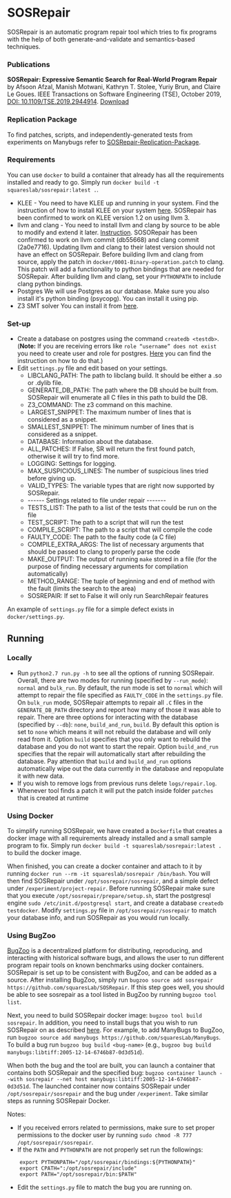 # SOSRepair #

SOSRepair is an automatic program repair tool which tries to fix programs with the help of both generate-and-validate
and semantics-based techniques.

### Publications ###

**SOSRepair: Expressive Semantic Search for Real-World Program Repair** by Afsoon Afzal, Manish Motwani, Kathryn T. Stolee, Yuriy Brun, and Claire Le Goues. IEEE Transactions on Software Engineering (TSE), October 2019, [DOI: 10.1109/TSE.2019.2944914](http://dx.doi.org/10.1109/TSE.2019.2944914). [Download](SOSRepair-TSE.pdf)

### Replication Package ###

To find patches, scripts, and independently-generated tests from experiments on Manybugs refer to [SOSRepair-Replication-Package](https://github.com/squaresLab/SOSRepair-Replication-Package).

### Requirements ###

You can use `docker` to build a container that already has all the
requirements installed and ready to go. Simply run
`docker build -t squareslab/sosrepair:latest .`.

* KLEE - You need to have KLEE up and running in your system. Find the
instruction of how to install KLEE on your system [here](http://klee.github.io/build-llvm34/).
SOSRepair has been confirmed to work on KLEE version 1.2 on using llvm 3.
* llvm and clang - You need to install llvm and clang by source to be
able to modify and extend it later. [Instruction](http://llvm.org/docs/GettingStarted.html).
SOSORepair has been confirmed to work on llvm commit \(db55668\) and clang commit \(2a0e7716\).
Updating llvm and clang to their latest version should not have an effect on SOSRepair.
Before building llvm and clang from source, apply the patch in `docker/0001-Binary-operation.patch`
to clang. This patch will add a functionality to python bindings that
are needed for SOSRepair. After building llvm and clang, set your `PYTHONPATH`
to include clang python bindings.
* Postgres
We will use Postgres as our database. Make sure you also install it's python binding (psycopg). You can
 install it using pip.
* Z3 SMT solver
You can install it from [here](https://github.com/Z3Prover/z3).

### Set-up ###

* Create a database on postgres using the command `createdb <testdb>`. 
(**Note:** If you are receiving errors like `role “username” does not exist`
you need to create user and role for postgres. [Here](https://stackoverflow.com/questions/11919391/postgresql-error-fatal-role-username-does-not-exist)
you can find the instruction on how to do that.)
* Edit `settings.py` file and edit based on your settings.
    * LIBCLANG_PATH: The path to libclang build. It should be either a .so or .dylib file.
    * GENERATE_DB_PATH: The path where the DB should be built from. SOSRepair will enumerate all C files in this path to build the DB.
    * Z3_COMMAND: The z3 command on this machine.
    * LARGEST_SNIPPET: The maximum number of lines that is considered as a snippet.
    * SMALLEST_SNIPPET: The minimum number of lines that is considered as a snippet.
    * DATABASE: Information about the database.
    * ALL_PATCHES: If False, SR will return the first found patch, otherwise it will try to find more.
    * LOGGING: Settings for logging.
    * MAX_SUSPICIOUS_LINES: The number of suspicious lines tried before giving up.
    * VALID_TYPES: The variable types that are right now supported by SOSRepair.
    * ------ Settings related to file under repair -------
    * TESTS_LIST: The path to a list of the tests that could be run on the file
    * TEST_SCRIPT: The path to a script that will run the test
    * COMPILE_SCRIPT: The path to a script that will compile the code
    * FAULTY_CODE: The path to the faulty code (a C file)
    * COMPILE_EXTRA_ARGS: The list of necessary arguments that should be passed to clang to properly parse the code
    * MAKE_OUTPUT: The output of running `make` stored in a file (for the purpose of finding necessary arguments for compilation
    automatically)
    * METHOD_RANGE: The tuple of beginning and end of method with the fault (limits the search to the area)
    * SOSREPAIR: If set to False it will only run SearchRepair features

An example of `settings.py` file for a simple defect exists in `docker/settings.py`.

## Running ##

### Locally ###

* Run `python2.7 run.py -h` to see all the options of running SOSRepair. Overall, there are two modes for running (specified by `--run_mode`): `normal` and `bulk_run`. By default, the run mode is set to `normal` which will attempt to repair the file specified as `FAULTY_CODE` in the `settings.py` file. On `bulk_run` mode, SOSRepair attempts to repair all `.C` files in the `GENERATE_DB_PATH` directory and report how many of those it was able to repair.
There are three options for interacting with the database (specified by `--db`): `none`, `build_and_run`, `build`. By default this option is set to `none` which means it will not rebuild the database and will only read from it. Option `build` specifies that you only want to rebuild the database and you do not want to start the repair. Option `build_and_run` specifies that the repair will automatically start after rebuilding the database. Pay attention that `build` and `build_and_run` options automatically wipe out the data currently in the database and repopulate it with new data. 
* If you wish to remove logs from previous runs delete `logs/repair.log`.
* Whenever tool finds a patch it will put the patch inside folder `patches`
that is created at runtime

### Using Docker ###

To simplify running SOSRepair, we have created a `Dockerfile` that creates a docker image
with all requirements already installed and a small sample program to fix. Simply run
`docker build -t squareslab/sosrepair:latest .` to build the docker image.

When finished, you can create a docker container and attach to it by running
`docker run --rm -it squareslab/sosrepair /bin/bash`. You will then find SOSRepair under
`/opt/sosrepair/sosrepair`, and a simple defect under `/experiment/project-repair`.
Before running SOSRepair make sure that you execute `/opt/sosrepair/prepare/setup.sh`,
start the postgresql engine `sudo /etc/init.d/postgresql start`, and create a database
`createdb testdocker`. Modify `settings.py` file in `/opt/sosrepair/sosrepair` to match
your database info, and run SOSRepair as you would run locally.

### Using BugZoo ###

[BugZoo](https://github.com/squaresLab/BugZoo) is a decentralized platform for distributing,
reproducing, and interacting with historical software bugs, and allows the user to run
different program repair tools on known benchmarks using docker containers. SOSRepair
is set up to be consistent with BugZoo, and can be added as a source. After installing
BugZoo, simply run `bugzoo source add sosrepair https://github.com/squaresLab/SOSRepair`.
If this step goes well, you should be able to see sosrepair as a tool listed in BugZoo by
running `bugzoo tool list`.

Next, you need to build SOSRepair docker image: `bugzoo tool build sosrepair`. In addition,
you need to install bugs that you wish to run SOSRepair on as described [here](https://github.com/squaresLab/BugZoo). For example, to add ManyBugs to BugZoo, run `bugzoo source add manybugs https://github.com/squaresLab/ManyBugs`. To build a bug run `bugzoo bug build <bug-name>` (e.g., `bugzoo bug build manybugs:libtiff:2005-12-14-6746b87-0d3d51d`).

When both the bug and the tool are built, you can launch a container that contains both
SOSRepair and the specified bug: `bugzoo container launch --with sosrepair --net host manybugs:libtiff:2005-12-14-6746b87-0d3d51d`. The launched container now contains SOSRepair under
`/opt/sosrepair/sosrepair` and the bug under `/experiment`. Take similar steps as running
SOSRepair Docker.

Notes:
* If you received errors related to permissions, make sure to set proper
permissions to the docker user by running `sudo chmod -R 777 /opt/sosrepair/sosrepair`.
* If the `PATH` and `PYTHONPATH` are not properly set run the followings:
```
    export PYTHONPATH="/opt/sosrepair/bindings:${PYTHONPATH}"
    export CPATH=":/opt/sosrepair/include"
    export PATH="/opt/sosrepair/bin:$PATH"
```
* Edit the `settings.py` file to match the bug you are running on.

